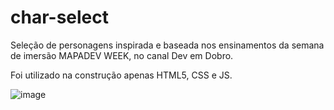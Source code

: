 # char-select

Seleção de personagens inspirada e baseada nos ensinamentos da semana de imersão MAPADEV WEEK, no canal Dev em Dobro.

Foi utilizado na construção apenas HTML5, CSS e JS.

![image](https://user-images.githubusercontent.com/67766992/180299947-78fd34d4-945c-4a21-988d-da37aa339924.png)

